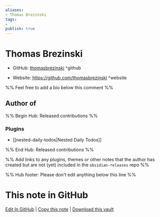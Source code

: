 ```yaml
---
aliases:
- Thomas Brezinski
tags:
- 
publish: true
---
```


# Thomas Brezinski

- GitHub: [thomasbrezinski](https://github.com/thomasbrezinski/) ^github
<!-- - Discord: `@` ^discord-->
- Website: <https://github.com/thomasbrezinski> ^website
<!-- - [[Publish sites|Publish site]]: <https://> ^publish-->

%% Feel free to add a bio below this comment %%


## Author of

%% Begin Hub: Released contributions %%
### Plugins
- [[nested-daily-todos|Nested Daily Todos]]

%% End Hub: Released contributions %%

%% Add links to any plugins, themes or other notes that the author has created but are not (yet) included in the `obsidian-releases` repo %%

<!--
### Unlisted plugins
-->

<!--
### Others
-->

<!--
## Sponsor this author
-->

<!-- - [[GitHub sponsors]]: [Sponsor @thomasbrezinski on GitHub Sponsors](https://github.com/sponsors/thomasbrezinski) ^github-sponsor-->
<!-- - [[Buy me a coffee]]: <https://> ^buy-me-a-coffee-->
<!-- - [[PayPal]]: <https://> ^paypal-->
<!-- - [[Patreon]]: <https://> ^patreon-->

<!--
## Follow this author
-->

<!-- - [[YouTube Channels|On YouTube]]: <https://> ^youtube-->
<!-- - Twitter: <https://> ^twitter-->
<!-- - ... -->

%% Hub footer: Please don't edit anything below this line %%

# This note in GitHub

<span class="git-footer">[Edit In GitHub](https://github.dev/obsidian-community/obsidian-hub/blob/main/01%20-%20Community/People/thomasbrezinski.md "git-hub-edit-note") | [Copy this note](https://raw.githubusercontent.com/obsidian-community/obsidian-hub/main/01%20-%20Community/People/thomasbrezinski.md "git-hub-copy-note") | [Download this vault](https://github.com/obsidian-community/obsidian-hub/archive/refs/heads/main.zip "git-hub-download-vault") </span>
